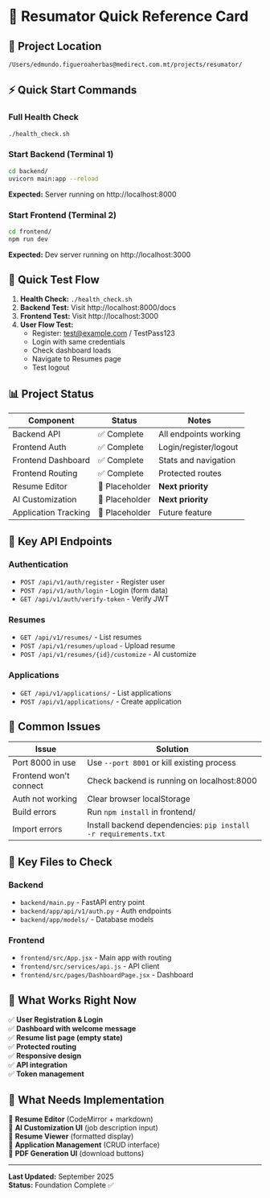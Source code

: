 # 🚀 Resumator Quick Reference Card

## 📍 Project Location
```
/Users/edmundo.figueroaherbas@medirect.com.mt/projects/resumator/
```

## ⚡ Quick Start Commands

### Full Health Check
```bash
./health_check.sh
```

### Start Backend (Terminal 1)
```bash
cd backend/
uvicorn main:app --reload
```
**Expected:** Server running on http://localhost:8000

### Start Frontend (Terminal 2)
```bash
cd frontend/
npm run dev
```
**Expected:** Dev server running on http://localhost:3000

## 🧪 Quick Test Flow

1. **Health Check:** `./health_check.sh`
2. **Backend Test:** Visit http://localhost:8000/docs
3. **Frontend Test:** Visit http://localhost:3000
4. **User Flow Test:**
   - Register: test@example.com / TestPass123
   - Login with same credentials
   - Check dashboard loads
   - Navigate to Resumes page
   - Test logout

## 📊 Project Status

| Component | Status | Notes |
|-----------|---------|-------|
| Backend API | ✅ Complete | All endpoints working |
| Frontend Auth | ✅ Complete | Login/register/logout |
| Frontend Dashboard | ✅ Complete | Stats and navigation |
| Frontend Routing | ✅ Complete | Protected routes |
| Resume Editor | 🔄 Placeholder | **Next priority** |
| AI Customization | 🔄 Placeholder | **Next priority** |
| Application Tracking | 🔄 Placeholder | Future feature |

## 🔧 Key API Endpoints

### Authentication
- `POST /api/v1/auth/register` - Register user
- `POST /api/v1/auth/login` - Login (form data)
- `GET /api/v1/auth/verify-token` - Verify JWT

### Resumes  
- `GET /api/v1/resumes/` - List resumes
- `POST /api/v1/resumes/upload` - Upload resume
- `POST /api/v1/resumes/{id}/customize` - AI customize

### Applications
- `GET /api/v1/applications/` - List applications
- `POST /api/v1/applications/` - Create application

## 🚨 Common Issues

| Issue | Solution |
|-------|----------|
| Port 8000 in use | Use `--port 8001` or kill existing process |
| Frontend won't connect | Check backend is running on localhost:8000 |
| Auth not working | Clear browser localStorage |
| Build errors | Run `npm install` in frontend/ |
| Import errors | Install backend dependencies: `pip install -r requirements.txt` |

## 📁 Key Files to Check

### Backend
- `backend/main.py` - FastAPI entry point
- `backend/app/api/v1/auth.py` - Auth endpoints
- `backend/app/models/` - Database models

### Frontend  
- `frontend/src/App.jsx` - Main app with routing
- `frontend/src/services/api.js` - API client
- `frontend/src/pages/DashboardPage.jsx` - Dashboard

## 🎯 What Works Right Now

✅ **User Registration & Login**  
✅ **Dashboard with welcome message**  
✅ **Resume list page (empty state)**  
✅ **Protected routing**  
✅ **Responsive design**  
✅ **API integration**  
✅ **Token management**  

## 🔄 What Needs Implementation

🔲 **Resume Editor** (CodeMirror + markdown)  
🔲 **AI Customization UI** (job description input)  
🔲 **Resume Viewer** (formatted display)  
🔲 **Application Management** (CRUD interface)  
🔲 **PDF Generation UI** (download buttons)  

---
**Last Updated:** September 2025  
**Status:** Foundation Complete ✅
